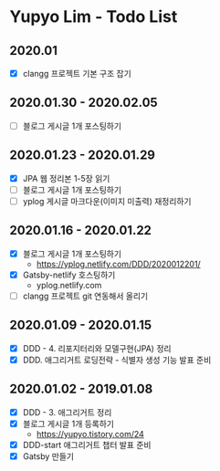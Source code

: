 # Yupyo Lim - Todo List
## 2020.01
 - [x] clangg 프로젝트 기본 구조 잡기

## 2020.01.30 - 2020.02.05
 - [ ] 블로그 게시글 1개 포스팅하기
## 2020.01.23 - 2020.01.29
 - [x] JPA 웹 정리본 1-5장 읽기
 - [ ] 블로그 게시글 1개 포스팅하기
 - [ ] yplog 게시글 마크다운(이미지 미출력) 재정리하기
## 2020.01.16 - 2020.01.22
 - [x] 블로그 게시글 1개 포스팅하기
   - https://yplog.netlify.com/DDD/2020012201/
 - [x] Gatsby-netlify 호스팅하기
   - yplog.netlify.com
 - [ ] clangg 프로젝트 git 연동해서 올리기

## 2020.01.09 - 2020.01.15
 - [x] DDD - 4. 리포지터리와 모델구현(JPA) 정리
 - [x] DDD. 애그리거트 로딩전략 - 식별자 생성 기능 발표 준비

## 2020.01.02 - 2019.01.08
 - [x] DDD - 3. 애그리거트 정리
 - [x] 블로그 게시글 1개 등록하기
   - https://yupyo.tistory.com/24
 - [x] DDD-start 애그리거트 챕터 발표 준비
 - [x] Gatsby 만들기
